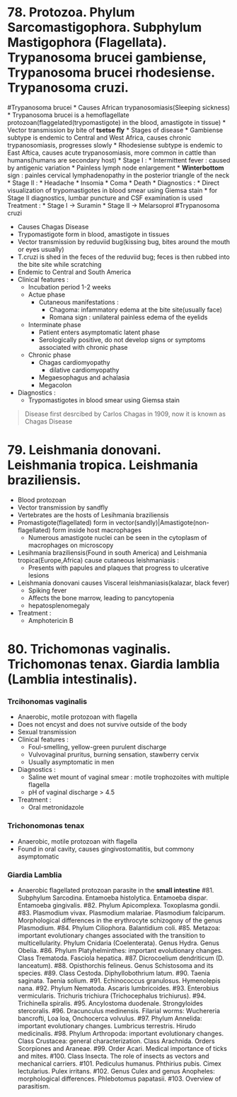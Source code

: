

# 78. Protozoa. Phylum Sarcomastigophora. Subphylum Mastigophora (Flagellata). Trypanosoma brucei gambiense, Trypanosoma brucei rhodesiense. Trypanosoma cruzi.

#Trypanosoma brucei
    * Causes African trypanosomiasis(Sleeping sickness)
    * Trypanosoma brucei is a hemoflagellate protozoan(flaggelated(trypomastigote) in the blood, amastigote in tissue)
    * Vector transmission by bite of **tsetse fly**
    * Stages of disease 
    * Gambiense subtype is endemic to Central and West Africa, causes chronic trypanosomiasis, progresses slowly
    * Rhodesiense subtype is endemic to East Aftica, causes acute trypanosomiasis, more common in cattle than humans(humans are secondary host)
        * Stage I :
            * Intermittent fever : caused by antigenic variation 
            * Painless lymph node enlargement 
            * **Winterbottom** sign : painles cervical lymphadenopathy in the posterior triangle of the neck
        * Stage II :
            * Headache
            * Insomia
            * Coma
            * Death
    * Diagnostics :
        * Direct visualization of trypomastigotes in blood smear using Giemsa stain 
        * for Stage II diagnostics, lumbar puncture and CSF examination is used 
    Treatment : 
        * Stage I -> Suramin
        * Stage II -> Melarsoprol 
#Trypanosoma cruzi 
* Causes Chagas Disease 
* Trypomastigote form in blood, amastigote in tissues
* Vector transmission by reduviid bug(kissing bug, bites around the mouth or eyes usually)
* T.cruzi is shed in the feces of the reduviid bug; feces is then rubbed into the bite site while scratching
* Endemic to Central and South America
* Clinical features : 
    * Incubation period 1-2 weeks
    * Actue phase 
        * Cutaneous manifestations : 
            * Chagoma: infammatory edema at the bite site(usually face)
            * Romana sign : unilateral painless edema of the eyelids
    * Interminate phase 
        * Patient enters asymptomatic latent phase 
        * Serologically positive, do not develop signs or symptoms associated with chronic phase 
    * Chronic phase 
        * Chagas cardiomyopathy 
            * dilative cardiomyopathy 
        * Megaesophagus and achalasia
        * Megacolon
* Diagnostics : 
    * Trypomastigotes in blood smear using Giemsa stain
> Disease first desrcibed by Carlos Chagas in 1909, now it is known as Chagas Disease 
# 79. Leishmania donovani. Leishmania tropica. Leishmania braziliensis.
* Blood protozoan
* Vector transmission by sandfly 
* Vertebrates are the hosts of Lesihmania braziliensis 
* Promastigote(flagellated) form in vector(sandly)|Amastigote(non-flagellated) form inside host macrophages
    * Numerous amastigote nuclei can be seen in the cytoplasm of macrophages on microscopy
* Lesihmania braziliensis(Found in south America) and Leishmania tropica(Europe,Africa) cause cutaneous leishmaniasis :
    * Presents with papules and plaques that progress to ulcerative lesions 
* Leishmania donovani causes Visceral leishmaniasis(kalazar, black fever)
    * Spiking fever
    * Affects the bone marrow, leading to pancytopenia
    * hepatosplenomegaly 
* Treatment : 
    * Amphotericin B 
# 80. Trichomonas vaginalis. Trichomonas tenax. Giardia lamblia (Lamblia intestinalis).

### Trcihonomas vaginalis 
* Anaerobic, motile protozoan with flagella
* Does not encyst and does not survive outside of the body 
* Sexual transmission 
* Clinical features : 
    * Foul-smelling, yellow-green purulent discharge 
    * Vulvovaginal pruritus, burning sensation, stawberry cervix 
    * Usually asymptomatic in men
* Diagnostics : 
    * Saline wet mount of vaginal smear : motile trophozoites with multiple flagella
    * pH of vaginal discharge > 4.5
* Treatment : 
    * Oral metronidazole 
### Trichonomonas tenax 
* Anaerobic, motile protozoan with flagella
* Found in oral cavity, causes gingivostomatitis, but commony asymptomatic 
### Giardia Lamblia 
* Anaerobic flagellated protozoan parasite in the **small intestine**
#81. Subphylum Sarcodina. Entamoeba histolytica. Entamoeba dispar. Entamoeba gingivalis.
#82. Phylum Apicomplexa. Toxoplasma gondii.
#83. Plasmodium vivax. Plasmodium malariae. Plasmodium falciparum. Morphological differences in
the erythrocyte schizogony of the genus Plasmodium.
#84. Phylum Ciliophora. Balantidium coli.
#85. Metazoa: important evolutionary changes associated with the transition to multicellularity.
Phylum Cnidaria (Coelenterata). Genus Hydra. Genus Obelia.
#86. Phylum Platyhelminthes: important evolutionary changes. Class Trematoda. Fasciola hepatica.
#87. Dicrocoelium dendriticum (D. lanceatum).
#88. Opisthorchis felineus. Genus Schistosoma and its species.
#89. Class Cestoda. Diphyllobothrium latum.
#90. Taenia saginata. Taenia solium.
#91. Echinococcus granulosus. Hymenolepis nana.
#92. Phylum Nematoda. Ascaris lumbricoides.
#93. Enterobius vermicularis. Trichuris trichiura (Trichocephalus trichiurus).
#94. Trichinella spiralis.
#95. Ancylostoma duodenale. Strongyloides stercoralis.
#96. Dracunculus medinensis. Filarial worms: Wuchereria bancrofti, Loa loa, Onchocerca volvulus.
#97. Phylum Annelida: important evolutionary changes. Lumbricus terrestris. Hirudo medicinalis.
#98. Phylum Arthropoda: important evolutionary changes. Class Crustacea: general characterization.
Class Arachnida. Orders Scorpiones and Araneae.
#99. Order Acari. Medical importance of ticks and mites.
#100. Class Insecta. The role of insects as vectors and mechanical carriers.
#101. Pediculus humanus. Phthirius pubis. Cimex lectularius. Pulex irritans.
#102. Genus Culex and genus Anopheles: morphological differences. Phlebotomus papatasii.
#103. Overview of parasitism.

